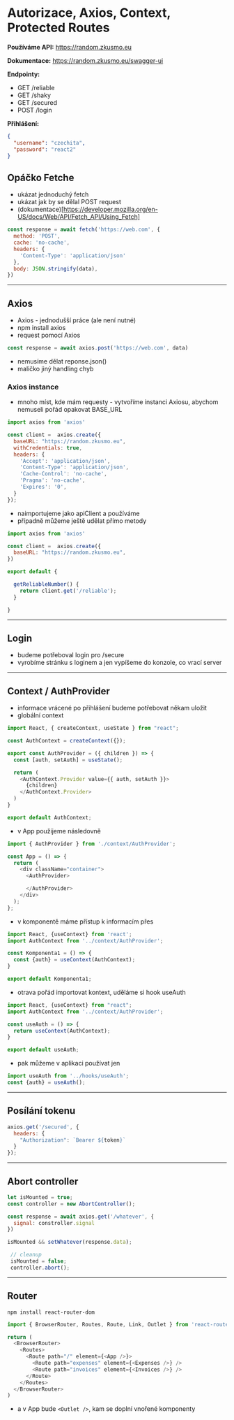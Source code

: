 # Autorizace, Axios, Context, Protected Routes

**Používáme API:**
https://random.zkusmo.eu

**Dokumentace:**
https://random.zkusmo.eu/swagger-ui

**Endpointy:**
- GET /reliable
- GET /shaky
- GET /secured
- POST /login

**Přihlášení:**
```json
{
  "username": "czechita",
  "password": "react2"
}
```

## Opáčko Fetche

- ukázat jednoduchý fetch
- ukázat jak by se dělal POST request
- (dokumentace)[https://developer.mozilla.org/en-US/docs/Web/API/Fetch_API/Using_Fetch]

```js
const response = await fetch('https://web.com', {
  method: 'POST',
  cache: 'no-cache',
  headers: {
    'Content-Type': 'application/json'
  },
  body: JSON.stringify(data),
})
```

---

## Axios
- Axios - jednodušší práce (ale není nutné)
- npm install axios
- request pomocí Axios

```js
const response = await axios.post('https://web.com', data)
```

- nemusíme dělat reponse.json()
- maličko jiný handling chyb

### Axios instance

- mnoho míst, kde mám requesty - vytvoříme instanci Axiosu, abychom nemuseli pořád opakovat BASE_URL

```js
import axios from 'axios'

const client =  axios.create({
  baseURL: "https://random.zkusmo.eu",
  withCredentials: true,
  headers: {
    'Accept': 'application/json',
    'Content-Type': 'application/json',
    'Cache-Control': 'no-cache',
    'Pragma': 'no-cache',
    'Expires': '0',
  }
});
```

- naimportujeme jako apiClient a používáme
- případně můžeme ještě udělat přímo metody

```js
import axios from 'axios'

const client =  axios.create({
  baseURL: "https://random.zkusmo.eu",
})

export default {

  getReliableNumber() {
    return client.get('/reliable');
  }

}
```

---

## Login

- budeme potřeboval login pro /secure
- vyrobíme stránku s loginem a jen vypíšeme do konzole, co vrací server

---

## Context / AuthProvider

- informace vrácené po přihlášení budeme potřebovat někam uložit
- globální context

```js
import React, { createContext, useState } from "react";

const AuthContext = createContext({});

export const AuthProvider = ({ children }) => {
  const [auth, setAuth] = useState();

  return (
    <AuthContext.Provider value={{ auth, setAuth }}>
      {children}
    </AuthContext.Provider>
  )
}

export default AuthContext;
```

- v App použijeme následovně

```js
import { AuthProvider } from './context/AuthProvider';

const App = () => {
  return (
    <div className="container">
      <AuthProvider>

      </AuthProvider>
    </div>
  );
};
```

- v komponentě máme přístup k informacím přes

```js
import React, {useContext} from 'react';
import AuthContext from '../context/AuthProvider';

const Komponenta1 = () => {
  const {auth} = useContext(AuthContext);
}

export default Komponenta1;
```

- otrava pořád importovat kontext, uděláme si hook useAuth

```js
import React, {useContext} from "react";
import AuthContext from '../context/AuthProvider';

const useAuth = () => {
  return useContext(AuthContext);
}

export default useAuth;
```

- pak můžeme v aplikaci používat jen

```js
import useAuth from '../hooks/useAuth';
const {auth} = useAuth();
```

---

## Posílání tokenu

```js
axios.get('/secured', {
  headers: {
    "Authorization": `Bearer ${token}`
  }
});
```


---

## Abort controller

```js
let isMounted = true;
const controller = new AbortController();

const response = await axios.get('/whatever', {
  signal: constroller.signal
})

isMounted && setWhatever(response.data);

 // cleanup
 isMounted = false;
 controller.abort();
```


---

## Router

```shell
npm install react-router-dom
```

```js
import { BrowserRouter, Routes, Route, Link, Outlet } from 'react-router-dom';

return (
  <BrowserRouter>
    <Routes>
      <Route path="/" element={<App />}>
        <Route path="expenses" element={<Expenses />} />
        <Route path="invoices" element={<Invoices />} />
      </Route>
    </Routes>
  </BrowserRouter>
)
```

- a v App bude `<Outlet />`, kam se doplní vnořené komponenty
